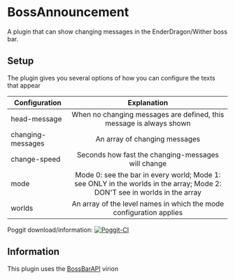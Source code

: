 # BossAnnouncement
A plugin that can show changing messages in the EnderDragon/Wither boss bar.

## Setup
The plugin gives you several options of how you can configure the texts that appear

| Configuration | Explanation |
|-------------------|:-------------------------------------------------------------------:|
| head-message | When no changing messages are defined, this message is always shown |
| changing-messages | An array of changing messages |
| change-speed | Seconds how fast the changing-messages will change |
| mode | Mode 0: see the bar in every world; Mode 1: see ONLY in the worlds in the array; Mode 2: DON'T see in worlds in the array |
| worlds | An array of the level names in which the mode configuration applies |

Poggit download/information:
[![Poggit-CI](https://poggit.pmmp.io/ci.badge/thebigsmileXD/BossAnnouncement/BossAnnouncement)](https://poggit.pmmp.io/ci/thebigsmileXD/BossAnnouncement/BossAnnouncement)

## Information
This plugin uses the [BossBarAPI](https://github.com/thebigsmileXD/BossBarAPI) virion